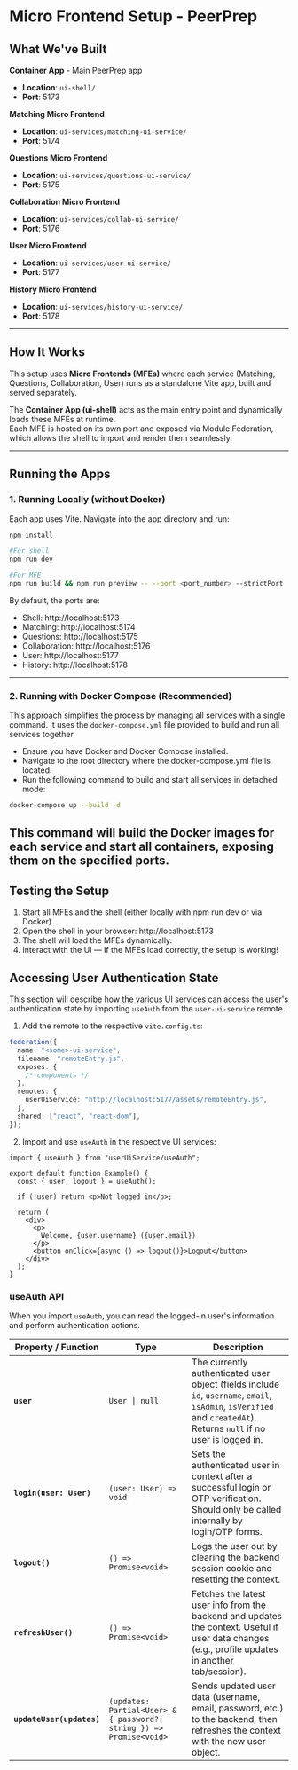 # Micro Frontend Setup - PeerPrep

## What We've Built

**Container App** - Main PeerPrep app

- **Location**: `ui-shell/`
- **Port**: 5173

**Matching Micro Frontend**

- **Location**: `ui-services/matching-ui-service/`
- **Port**: 5174

**Questions Micro Frontend**

- **Location**: `ui-services/questions-ui-service/`
- **Port**: 5175

**Collaboration Micro Frontend**

- **Location**: `ui-services/collab-ui-service/`
- **Port**: 5176

**User Micro Frontend**

- **Location**: `ui-services/user-ui-service/`
- **Port**: 5177

**History Micro Frontend**

- **Location**: `ui-services/history-ui-service/`
- **Port**: 5178

---

## How It Works

This setup uses **Micro Frontends (MFEs)** where each service (Matching, Questions, Collaboration, User) runs as a standalone Vite app, built and served separately.

The **Container App (ui-shell)** acts as the main entry point and dynamically loads these MFEs at runtime.  
Each MFE is hosted on its own port and exposed via Module Federation, which allows the shell to import and render them seamlessly.

---

## Running the Apps

### 1. Running Locally (without Docker)

Each app uses Vite. Navigate into the app directory and run:

```bash
npm install

#For shell
npm run dev

#For MFE
npm run build && npm run preview -- --port <port_number> --strictPort
```

By default, the ports are:

- Shell: http://localhost:5173
- Matching: http://localhost:5174
- Questions: http://localhost:5175
- Collaboration: http://localhost:5176
- User: http://localhost:5177
- History: http://localhost:5178

---

### 2. Running with Docker Compose (Recommended)

This approach simplifies the process by managing all services with a single command. It uses the `docker-compose.yml` file provided to build and run all services together.

- Ensure you have Docker and Docker Compose installed.
- Navigate to the root directory where the docker-compose.yml file is located.
- Run the following command to build and start all services in detached mode:

```bash
docker-compose up --build -d
```

## This command will build the Docker images for each service and start all containers, exposing them on the specified ports.

## Testing the Setup

1. Start all MFEs and the shell (either locally with npm run dev or via Docker).
2. Open the shell in your browser: http://localhost:5173
3. The shell will load the MFEs dynamically.
4. Interact with the UI — if the MFEs load correctly, the setup is working!

## Accessing User Authentication State

This section will describe how the various UI services can access the user's authentication state by importing `useAuth` from the `user-ui-service` remote.

1. Add the remote to the respective `vite.config.ts`:

```ts
federation({
  name: "<some>-ui-service",
  filename: "remoteEntry.js",
  exposes: {
    /* components */
  },
  remotes: {
    userUiService: "http://localhost:5177/assets/remoteEntry.js",
  },
  shared: ["react", "react-dom"],
});
```

2. Import and use `useAuth` in the respective UI services:

```tsx
import { useAuth } from "userUiService/useAuth";

export default function Example() {
  const { user, logout } = useAuth();

  if (!user) return <p>Not logged in</p>;

  return (
    <div>
      <p>
        Welcome, {user.username} ({user.email})
      </p>
      <button onClick={async () => logout()}>Logout</button>
    </div>
  );
}
```

### useAuth API

When you import `useAuth`, you can read the logged-in user's information and perform authentication actions.

| Property / Function       | Type                                                                | Description                                                                                                                                                          |
| ------------------------- | ------------------------------------------------------------------- | -------------------------------------------------------------------------------------------------------------------------------------------------------------------- |
| **`user`**                | `User \| null`                                                      | The currently authenticated user object (fields include `id`, `username`, `email`, `isAdmin`, `isVerified` and `createdAt`). Returns `null` if no user is logged in. |
| **`login(user: User)`**   | `(user: User) => void`                                              | Sets the authenticated user in context after a successful login or OTP verification. Should only be called internally by login/OTP forms.                            |
| **`logout()`**            | `() => Promise<void>`                                               | Logs the user out by clearing the backend session cookie and resetting the context.                                                                                  |
| **`refreshUser()`**       | `() => Promise<void>`                                               | Fetches the latest user info from the backend and updates the context. Useful if user data changes (e.g., profile updates in another tab/session).                   |
| **`updateUser(updates)`** | `(updates: Partial<User> & { password?: string }) => Promise<void>` | Sends updated user data (username, email, password, etc.) to the backend, then refreshes the context with the new user object.                                       |
